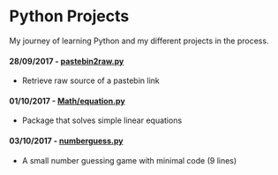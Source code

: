 # Python Projects

My journey of learning Python and my different projects in the process.

#### 28/09/2017 - [pastebin2raw.py](pastebin2raw.py)
  + Retrieve raw source of a pastebin link
#### 01/10/2017 - [Math/equation.py](Math)
  + Package that solves simple linear equations
#### 03/10/2017 - [numberguess.py](numberguess.py)
  + A small number guessing game with minimal code (9 lines)